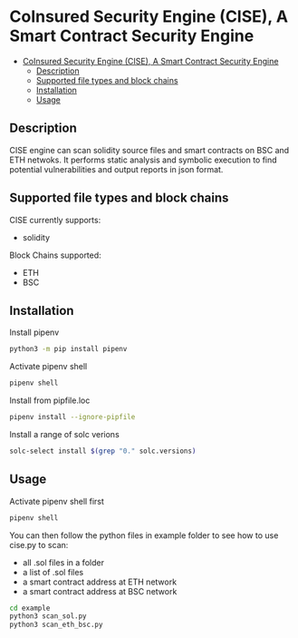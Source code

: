 # CoInsured Security Engine (CISE), A Smart Contract Security Engine

- [CoInsured Security Engine (CISE), A Smart Contract Security Engine](#coinsured-security-engine-cise-a-smart-contract-security-engine)
  - [Description](#description)
  - [Supported file types and block chains](#supported-file-types-and-block-chains)
  - [Installation](#installation)
  - [Usage](#usage)


## Description
CISE engine can scan solidity source files and smart contracts on BSC and ETH netwoks. It performs static analysis and symbolic execution to find potential vulnerabilities and output reports in json format. 

## Supported file types and block chains
CISE currently supports:
- solidity

Block Chains supported:
- ETH
- BSC

## Installation
Install pipenv
```bash
python3 -m pip install pipenv
```
Activate pipenv shell
```bash
pipenv shell
```
Install from pipfile.loc
```bash
pipenv install --ignore-pipfile
```
Install a range of solc verions
```bash
solc-select install $(grep "0." solc.versions)
```

## Usage
Activate pipenv shell first
```bash
pipenv shell
```
You can then follow the python files in example folder to see how to use cise.py to scan:
- all .sol files in a folder
- a list of .sol files
- a smart contract address at ETH network
- a smart contract address at BSC network
```bash
cd example
python3 scan_sol.py
python3 scan_eth_bsc.py
```

